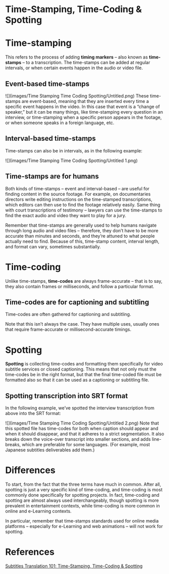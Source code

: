 # Time-Stamping, Time-Coding & Spotting

# Time-stamping

This refers to the process of adding **timing markers** – also known as **time-stamps** – to a transcription. The time-stamps can be added at regular intervals, or when certain events happen in the audio or video file.

## Event-based time-stamps

![](images/Time Stamping Time Coding Spotting/Untitled.png)
These time-stamps are event-based, meaning that they are inserted every time a specific event happens in the video. In this case that event is a “change of speaker,” but it can be many things, like time-stamping every question in an interview, or time-stamping when a specific person appears in the footage, or when someone speaks in a foreign language, etc.

## Interval-based time-stamps

Time-stamps can also be in intervals, as in the following example:

![](images/Time Stamping Time Coding Spotting/Untitled 1.png)
## Time-stamps are for humans

Both kinds of time-stamps – event and interval-based – are useful for finding content in the source footage. For example, on documentaries directors write editing instructions on the time-stamped transcriptions, which editors can then use to find the footage relatively easily. Same thing with court transcriptions of testimony – lawyers can use the time-stamps to find the exact audio and video they want to play for a jury.

Remember that time-stamps are generally used to help humans navigate through long audio and video files – therefore, they don’t have to be more accurate than minutes and seconds, and they’re attuned to what people actually need to find. Because of this, time-stamp content, interval length, and format can vary, sometimes substantially.

# Time-coding

Unlike time-stamps, **time-codes** are always frame-accurate – that is to say, they also contain frames or milliseconds, and follow a particular format.

## Time-codes are for captioning and subtitling

Time-codes are often gathered for captioning and subtitling.

Note that this isn’t always the case. They have multiple uses, usually ones that require frame-accurate or millisecond-accurate timings.

# Spotting

**Spotting** is collecting time-codes and formatting them specifically for video subtitle services or closed captioning. This means that not only must the time-codes be in the right format, but that the final time-coded file must be formatted also so that it can be used as a captioning or subtitling file.

## Spotting transcription into SRT format

In the following example, we’ve spotted the interview transcription from above into the SRT format:

![](images/Time Stamping Time Coding Spotting/Untitled 2.png)
Note that this spotted file has time-codes for both when caption should appear and when it should disappear, and that it adheres to a strict segmentation. It also breaks down the voice-over transcript into smaller sections, and adds line-breaks, which are preferable for some languages. (For example, most Japanese subtitles deliverables add them.)

# Differences

To start, from the fact that the three terms have much in common. After all, spotting is just a very specific kind of time-coding, and time-coding is most commonly done specifically for spotting projects. In fact, time-coding and spotting are almost always used interchangeably, though spotting is more prevalent in entertainment contexts, while time-coding is more common in online and e-Learning contexts.

In particular, remember that time-stamps standards used for online media platforms – especially for e-Learning and web animations – will not work for spotting.

# References

[Subtitles Translation 101: Time-Stamping, Time-Coding & Spotting](https://www.jbistudios.com/blog/subtitles-translation-101-time-stamping-time-coding-spotting)